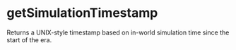 # getSimulationTimestamp

Returns a UNIX-style timestamp based on in-world simulation time since the start of the era.
